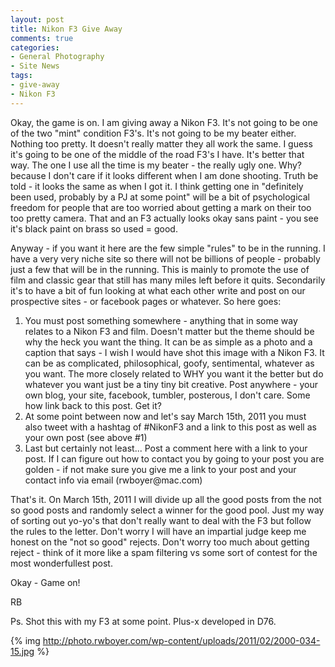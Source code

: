 ```yaml
---
layout: post
title: Nikon F3 Give Away
comments: true
categories:
- General Photography
- Site News
tags:
- give-away
- Nikon F3
---
```

Okay, the game is on. I am giving away a Nikon F3. It's not going to be one of the two "mint" condition F3's. It's not going to be my beater either. Nothing too pretty. It doesn't really matter they all work the same. I guess it's going to be one of the middle of the road F3's I have. It's better that way. The one I use all the time is my beater - the really ugly one. Why? because I don't care if it looks different when I am done shooting. Truth be told - it looks the same as when I got it. I think getting one in "definitely been used, probably by a PJ at some point" will be a bit of psychological freedom for people that are too worried about getting a mark on their too too pretty camera. That and an F3 actually looks okay sans paint - you see it's black paint on brass so used = good.

Anyway - if you want it here are the few simple "rules" to be in the running. I have a very very niche site so there will not be billions of people - probably just a few that will be in the running. This is mainly to promote the use of film and classic gear that still has many miles left before it quits. Secondarily it's to have a bit of fun looking at what each other write and post on our prospective sites - or facebook pages or whatever. So here goes:
<ol>
	<li>You must post something somewhere - anything that in some way relates to a Nikon F3 and film. Doesn't matter but the theme should be why the heck you want the thing. It can be as simple as a photo and a caption that says - I wish I would have shot this image with a Nikon F3. It can be as complicated, philosophical, goofy, sentimental, whatever as you want. The more closely related to WHY you want it the better but do whatever you want just be a tiny tiny bit creative. Post anywhere - your own blog, your site, facebook, tumbler, posterous, I don't care. Some how link back to this post. Get it?</li>
	<li>At some point between now and let's say March 15th, 2011 you must also tweet with a hashtag of #NikonF3 and a link to this post as well as your own post (see above #1)</li>
	<li>Last but certainly not least... Post a comment here with a link to your post. If I can figure out how to contact you by going to your post you are golden - if not make sure you give me a link to your post and your contact info via email (rwboyer@mac.com)</li>
</ol>
That's it. On March 15th, 2011 I will divide up all the good posts from the not so good posts and randomly select a winner for the good pool. Just my way of sorting out yo-yo's that don't really want to deal with the F3 but follow the rules to the letter. Don't worry I will have an impartial judge keep me honest on the "not so good" rejects. Don't worry too much about getting reject - think of it more like a spam filtering vs some sort of contest for the most wonderfullest post.

Okay - Game on!

RB

Ps. Shot this with my F3 at some point. Plus-x developed in D76.

{% img http://photo.rwboyer.com/wp-content/uploads/2011/02/2000-034-15.jpg %} 